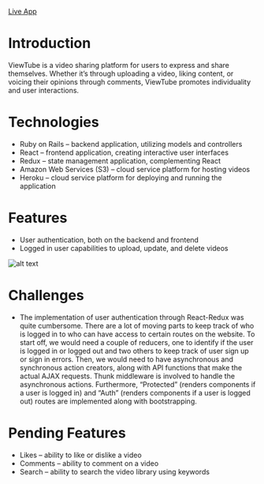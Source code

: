 [Live App](https://kb-viewtube.herokuapp.com/)

# Introduction
ViewTube is a video sharing platform for users to express and share themselves. Whether it’s through uploading a video, liking content, or voicing their opinions through comments, ViewTube promotes individuality and user interactions.

# Technologies
-	Ruby on Rails – backend application, utilizing models and controllers
-	React – frontend application, creating interactive user interfaces
-	Redux – state management application, complementing React
-	Amazon Web Services (S3) – cloud service platform for hosting videos
-	Heroku – cloud service platform for deploying and running the application

# Features
-	User authentication, both on the backend and frontend
-	Logged in user capabilities to upload, update, and delete videos

![alt text](https://github.com/besenio/ViewTube/tree/master/app/assets/images/Video-Upload.PNG "Video Upload")

# Challenges
-	The implementation of user authentication through React-Redux was quite cumbersome. There are a lot of moving parts to keep track of who is logged in to who can have access to certain routes on the website. To start off, we would need a couple of reducers, one to identify if the user is logged in or logged out and two others to keep track of user sign up or sign in errors. Then, we would need to have asynchronous and synchronous action creators, along with API functions that make the actual AJAX requests. Thunk middleware is involved to handle the asynchronous actions. Furthermore, “Protected” (renders components if a user is logged in) and “Auth” (renders components if a user is logged out) routes are implemented along with bootstrapping.

# Pending Features
-	Likes – ability to like or dislike a video
-	Comments – ability to comment on a video
-	Search – ability to search the video library using keywords